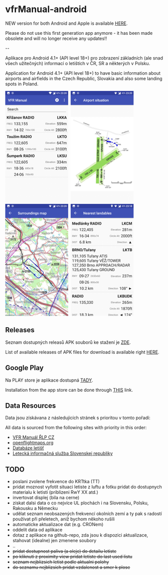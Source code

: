 # vfrManual-android

NEW version for both Android and Apple is available <a href="https://czlovek.github.io/vfrmanual/">HERE</a>.

Please do not use this first generation app anymore - it has been made obsolete and will no longer receive any updates!!

--

Aplikace pro Android 4.1+ (API level 18+) pro zobrazení základních (ale snad všech užitečných) informací o letištích v ČR, SR a některých v Polsku.

Application for Android 4.1+ (API level 18+) to have basic information about airports and airfields in the Czech Republic, Slovakia and also some landing spots in Poland.


<img src="https://raw.githubusercontent.com/ibisek/vfrManual-android/master/propaganda/vfr-manual1-small.png" width="200" height="355"/>&nbsp;&nbsp;<img src="https://raw.githubusercontent.com/ibisek/vfrManual-android/master/propaganda/vfr-manual2-small.png" width="200" height="355"/>&nbsp;&nbsp;<img src="https://raw.githubusercontent.com/ibisek/vfrManual-android/master/propaganda/vfr-manual3-small.png" width="200" height="355"/>&nbsp;&nbsp;<img src="https://raw.githubusercontent.com/ibisek/vfrManual-android/master/propaganda/vfr-manual4-small.png" width="200" height="355"/>

## Releases
Seznam dostupných releasů APK souborů ke stažení je [ZDE](https://github.com/ibisek/vfrManual-android/releases).

List of available releases of APK files for download is available right [HERE](https://github.com/ibisek/vfrManual-android/releases).

## Google Play
Na PLAY store je aplikace dostupná [TADY](https://play.google.com/store/apps/details?id=com.ibisek.vfrmanualcz).

Installation from the app store can be done through [THIS](https://play.google.com/store/apps/details?id=com.ibisek.vfrmanualcz) link.


## Data Resources
Data jsou získávana z následujících stránek s prioritou v tomto pořadí:

All data is sourced from the following sites with priority in this order:

* [VFR Manuál ŘLP CZ](http://lis.rlp.cz/vfrmanual/)
* [openflightmaps.org](https://openflightmaps.org/live/)
* [Databáze letišť](http://www.aerobaze.cz/gps/)
* [Letecká informačná služba Slovenskej republiky](https://aim.lps.sk/web/)

## TODO 
* poslani zvolene frekvence do KRTtka (TT)
* pridat moznost vyfotit situaci letiste z luftu a fotku pridat do dostupnych materialu k letisti (priblizeni RwY XX atd.)
* invertovat displej (bila na cerne)
* získat dalsi data o co nejvíce UL plochách i na Slovensku, Polsku, Rakousku a Německu
* udělat seznam neobsazených frekvencí okolních zemí a ty pak s radostí používat při přeletech, aniž bychom někoho rušili
* automaticke aktualizace dat (e.g. CRONem)
* oddelit data od aplikace
* dotaz z aplikace na github-repo, zda jsou k dispozici aktualizace, stahovat (idealne) jen zmenene soubory
* ..
* ~~pridat dostupnost paliva (a oleje) do detailu letiste~~
* ~~po kliknuti z proximity view pridat letiste do last used listu~~
* ~~seznam nejblizsich letist podle aktualni polohy~~
* ~~do seznamu nejblizsich pridat vzdalenost a smer k plose~~

